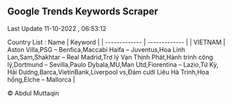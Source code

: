 

## Google Trends Keywords Scraper 
 
Last Update 11-10-2022 , 06:53:12

Country List :
 Name  | Keyword |
| ------------- | ------------- |
| VIETNAM | Aston Villa,PSG – Benfica,Maccabi Haifa – Juventus,Hoa Linh Lan,Sam,Shakhtar – Real Madrid,Trợ lý Vạn Thịnh Phát,Hành trình công lý,Dortmund – Sevilla,Paulo Dybala,MU,Man Utd,Fiorentina – Lazio,Tứ Kỳ, Hải Dương,Barca,VietinBank,Liverpool vs,Đám cưới Liêu Hà Trinh,Hoa hồng,Elche – Mallorca |



© Abdul Muttaqin 
